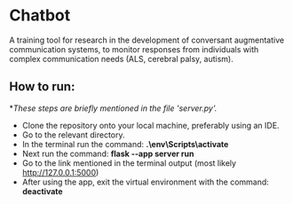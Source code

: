 # Chatbot

A training tool for research in the development of conversant augmentative communication systems, to monitor responses from individuals with complex communication needs (ALS, cerebral palsy, autism).

## How to run:
\**These steps are briefly mentioned in the file 'server.py'.*
* Clone the repository onto your local machine, preferably using an IDE.
* Go to the relevant directory.
* In the terminal run the command: **.\env\Scripts\activate**
* Next run the command: **flask --app server run**
* Go to the link mentioned in the terminal output (most likely http://127.0.0.1:5000)
* After using the app, exit the virtual environment with the command: **deactivate**  

